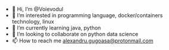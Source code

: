 - 👋 Hi, I’m @Voievodul
- 👀 I’m interested in programming language, docker/containers technology, linux
- 🌱 I’m currently learning java, python
- 💞️ I’m looking to collaborate on python data science
- 📫 How to reach me alexandru.gugoasa@protonmail.com

<!---
Voievodul/Voievodul is a ✨ special ✨ repository because its `README.md` (this file) appears on your GitHub profile.
You can click the Preview link to take a look at your changes.
--->
